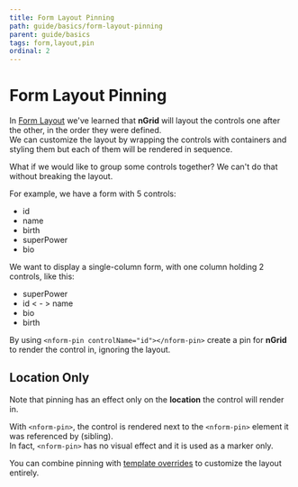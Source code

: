 ```yaml
---
title: Form Layout Pinning
path: guide/basics/form-layout-pinning
parent: guide/basics
tags: form,layout,pin
ordinal: 2
---
```

# Form Layout Pinning

In [Form Layout](../form-layout) we've learned that **nGrid** will layout the controls
one after the other, in the order they were defined.  
We can customize the layout by wrapping the controls with containers and styling them but
each of them will be rendered in sequence.

What if we would like to group some controls together? We can't do that without breaking the layout.

For example, we have a form with 5 controls:

- id
- name
- birth
- superPower
- bio

We want to display a single-column form, with one column holding 2 controls, like this:

- superPower
- id < - > name
- bio
- birth

<div pbl-example-view="pbl-form-layout-pinning-example"></div>

By using `<nform-pin controlName="id"></nform-pin>` create a pin for **nGrid** to render the control in, ignoring the layout.

## Location Only

Note that pinning has an effect only on the **location** the control will render in.  

With `<nform-pin>`, the control is rendered next to the `<nform-pin>` element it was referenced by (sibling).  
In fact, `<nform-pin>` has no visual effect and it is used as a marker only.

You can combine pinning with [template overrides](../template-overrides) to customize the layout entirely.

